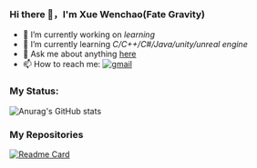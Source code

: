### Hi there 👋，I'm Xue Wenchao(Fate Gravity)

-   🔭 I’m currently working on *learning*
-   🌱 I’m currently learning *C/C++/C#/Java/unity/unreal engine*
-   💬 Ask me about anything [here](https://github.com/Axzed/Axzed/issues)
-   📫 How to reach me:
[![gmail](https://img.shields.io/badge/-waxwc1491224820@gmail.com-c14438?style=flat-square&logo=Gmail&logoColor=white&link=mailto:waxwc1491224820@gmail.com)](mailto:waxwc1491224820@gmail.com)

### My Status:
![Anurag's GitHub stats](https://github-readme-stats.vercel.app/api?username=Axzed&show_icons=true&theme=tokyonight)

### My Repositories
[![Readme Card](https://github-readme-stats.vercel.app/api/pin/?username=Axzed&repo=Algorithm-practic)](https://github.com/anuraghazra/github-readme-stats)


